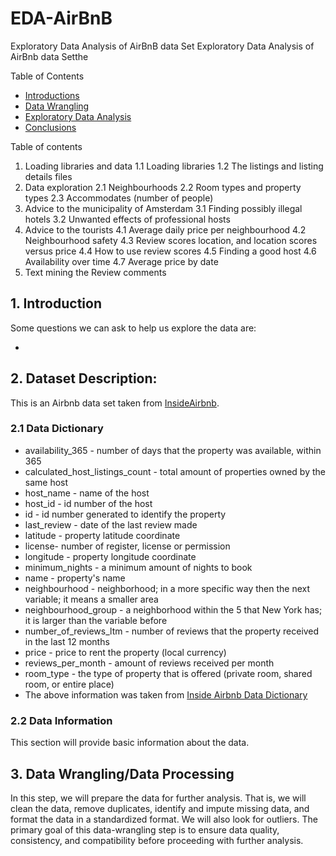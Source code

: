 # EDA-AirBnB
Exploratory Data Analysis of AirBnB data Set
Exploratory Data Analysis of AirBnb data Setthe

Table of Contents
* [Introductions](https://github.com/aru20/EDA-Python-Medical-Appointments/tree/main#1-introduction)
* [Data Wrangling](https://github.com/aru20/EDA-Python-Medical-Appointments/tree/main#2-dataset-description)
* [Exploratory Data Analysis](https://github.com/aru20/EDA-Python-Medical-Appointments/tree/main#5-exploratory-data-analysis)
* [Conclusions](https://github.com/aru20/EDA-Python-Medical-Appointments/tree/main#conclusions)

Table of contents
1. Loading libraries and data
1.1 Loading libraries
1.2 The listings and listing details files
2. Data exploration
2.1 Neighbourhoods
2.2 Room types and property types
2.3 Accommodates (number of people)
3. Advice to the municipality of Amsterdam
3.1 Finding possibly illegal hotels
3.2 Unwanted effects of professional hosts
4. Advice to the tourists
4.1 Average daily price per neighbourhood
4.2 Neighbourhood safety
4.3 Review scores location, and location scores versus price
4.4 How to use review scores
4.5 Finding a good host
4.6 Availability over time
4.7 Average price by date
5. Text mining the Review comments

## 1. Introduction

Some questions we can ask to help us explore the data are:

* 
## 2. Dataset Description: 
This is an Airbnb data set taken from [InsideAirbnb](http://insideairbnb.com/get-the-data/).

### 2.1 Data Dictionary

* availability_365 - number of days that the property was available, within 365
* calculated_host_listings_count - total amount of properties owned by the same host
* host_name - name of the host
* host_id - id number of the host
* id - id number generated to identify the property
* last_review - date of the last review made
* latitude - property latitude coordinate
* license- number of register, license or permission
* longitude - property longitude coordinate
* minimum_nights - a minimum amount of nights to book
* name - property's name
* neighbourhood - neighborhood; in a more specific way then the next variable; it means a smaller area
* neighbourhood_group - a neighborhood within the 5 that New York has; it is larger than the variable before
* number_of_reviews_ltm - number of reviews that the property received in the last 12 months
* price - price to rent the property (local currency)
* reviews_per_month - amount of reviews received per month
* room_type - the type of property that is offered (private room, shared room, or entire place)
* The above information was taken from [Inside Airbnb Data Dictionary](https://docs.google.com/spreadsheets/d/1iWCNJcSutYqpULSQHlNyGInUvHg2BoUGoNRIGa6Szc4/edit?pli=1#gid=1322284596)
### 2.2 Data Information
This section will provide basic information about the data.



## 3. Data Wrangling/Data Processing
In this step, we will prepare the data for further analysis. That is, we will clean the data, remove duplicates, identify and impute missing data, and format the data in a standardized format. We will also look for outliers.
The primary goal of this data-wrangling step is to ensure data quality, consistency, and compatibility before proceeding with further analysis.

